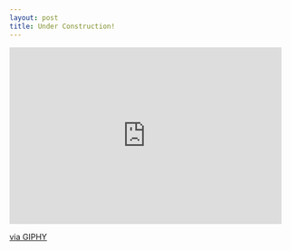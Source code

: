 ```yaml
---
layout: post
title: Under Construction!
---
```

<iframe src="https://giphy.com/embed/hvN3SkNMRSB7mZa8JL" width="480" height="312" frameBorder="0" class="giphy-embed" allowFullScreen></iframe><p><a href="https://giphy.com/gifs/working-busy-under-construction-hvN3SkNMRSB7mZa8JL">via GIPHY</a></p>